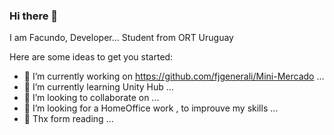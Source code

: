 ### Hi there 👋
I am  Facundo,
Developer...
Student from ORT Uruguay  



Here are some ideas to get you started:

- 🔭 I’m currently working on https://github.com/fjgenerali/Mini-Mercado ...
- 🌱 I’m currently learning Unity Hub ...
- 👯 I’m looking to collaborate on ...
- 🤔 I’m looking for a HomeOffice work , to improuve my skills ...
- 💬 Thx form reading ...
